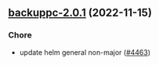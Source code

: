 

## [backuppc-2.0.1](https://github.com/truecharts/charts/compare/backuppc-2.0.0...backuppc-2.0.1) (2022-11-15)

### Chore

- update helm general non-major ([#4463](https://github.com/truecharts/charts/issues/4463))
  
  